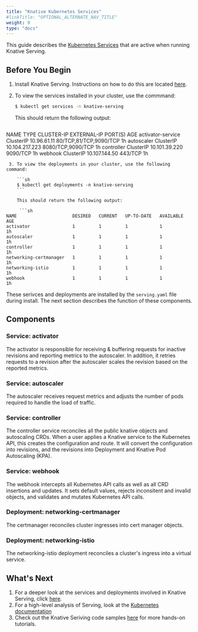 ```yaml
---
title: "Knative Kubernetes Services"
#linkTitle: "OPTIONAL_ALTERNATE_NAV_TITLE"
weight: 9
type: "docs"
---
```


This guide describes the [Kubernetes Services](https://kubernetes.io/docs/concepts/services-networking/service/) that are active when running Knative Serving.

## Before You Begin

1. Install Knative Serving. Instructions on how to do this are located 
   [here](https://knative.dev/docs/install/knative-custom-install/).
2. To view the services installed in your cluster, use the commmand:

   ```sh
   $ kubectl get services -n knative-serving
   ```

   This should return the following output:

   ```sh
NAME                TYPE        CLUSTER-IP       EXTERNAL-IP   PORT(S)                  AGE
activator-service   ClusterIP   10.96.61.11      <none>        80/TCP,81/TCP,9090/TCP   1h
autoscaler          ClusterIP   10.104.217.223   <none>        8080/TCP,9090/TCP        1h
controller          ClusterIP   10.101.39.220    <none>        9090/TCP                 1h
webhook             ClusterIP   10.107.144.50    <none>        443/TCP                  1h
```
 3. To view the deployments in your cluster, use the following command:

    ```sh
    $ kubectl get deployments -n knative-serving
    ```

    This should return the following output:

     ```sh
NAME                     DESIRED   CURRENT   UP-TO-DATE   AVAILABLE   AGE
activator                1         1         1            1           1h
autoscaler               1         1         1            1           1h
controller               1         1         1            1           1h
networking-certmanager   1         1         1            1           1h
networking-istio         1         1         1            1           1h
webhook                  1         1         1            1           1h
```

These serivces and deployments are installed by the `serving.yaml` file during install. The next section describes the function of these components.

## Components

### Service: activator

The activator is responsible for receiving & buffering requests for inactive revisions and reporting metrics to the autoscaler. In addition, it retries requests to a revision after the autoscaler scales the revision based on the reported metrics.

### Service: autoscaler

The autoscaler receives request metrics and adjusts the number of pods required to handle the load of traffic.

### Service: controller

The controller service reconciles all the public knative objects and autoscaling
CRDs. When a user applies a Knative service to the Kubernetes API, this creates
the configuration and route. It will convert the configuration into revisions, and the revisions into Deployment and Knative Pod Autoscaling (KPA).

### Service: webhook

The webhook intercepts all Kubernetes API calls as well as all CRD insertions and updates.
It sets default values, rejects inconsitent and invalid objects, and validates and mutates Kubernetes API calls.

### Deployment: networking-certmanager

The certmanager reconciles cluster ingresses into cert manager objects.

### Deployment: networking-istio

The networking-istio deployment reconciles a cluster's ingress into a virtual service.

## What's Next

1. For a deeper look at the services and deployments involved in Knative Serving, click [here](https://github.com/knative/serving/blob/master/docs/spec/overview.md#service).
2. For a high-level analysis of Serving, look at the [Kubernetes documentation](https://Kubernetes.io/docs/concepts/services-networking/service/)
3. Check out the Knative Seriving code samples [here](https://knative.dev/docs/serving/samples/) for more hands-on tutorials.

